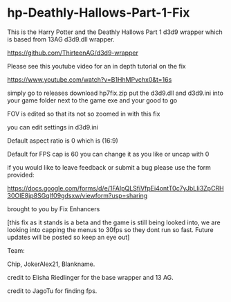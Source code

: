 # hp-Deathly-Hallows-Part-1-Fix

This is the Harry Potter and the Deathly Hallows Part 1 d3d9 wrapper which is based from 13AG d3d9.dll wrapper.

https://github.com/ThirteenAG/d3d9-wrapper

Please see this youtube video for an in depth tutorial on the fix  

https://www.youtube.com/watch?v=B1HhMPvchx0&t=16s

simply go to releases download hp7fix.zip put the d3d9.dll and d3d9.ini into your game folder next to the game exe and your good to go 

FOV is edited so that its not so zoomed in with this fix

you can edit settings in d3d9.ini 

Default aspect ratio is 0 which is (16:9)

Default for FPS cap is 60 you can change it as you like or uncap with 0 

if you would like to leave feedback or submit a bug please use the form provided:

https://docs.google.com/forms/d/e/1FAIpQLSfiVfpEi4ontT0c7yJbLIi3ZpCRH30OIE8jp8SGqIf09gdsxw/viewform?usp=sharing

brought to you by Fix Enhancers 

[this fix as it stands is a beta and the game is still being looked into, we are looking into capping the menus to 30fps so they dont run so fast. Future updates will be posted so keep an eye out] 

Team: 

Chip, JokerAlex21, Blankname.

credit to Elisha Riedlinger for the base wrapper and 13 AG.

credit to JagoTu for finding fps.
